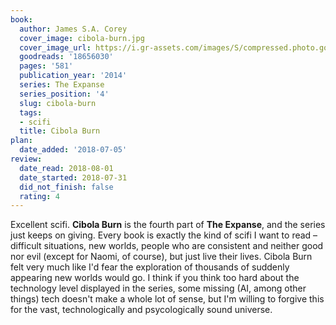 ```yaml
---
book:
  author: James S.A. Corey
  cover_image: cibola-burn.jpg
  cover_image_url: https://i.gr-assets.com/images/S/compressed.photo.goodreads.com/books/1405023040l/18656030._SX98_.jpg
  goodreads: '18656030'
  pages: '581'
  publication_year: '2014'
  series: The Expanse
  series_position: '4'
  slug: cibola-burn
  tags:
  - scifi
  title: Cibola Burn
plan:
  date_added: '2018-07-05'
review:
  date_read: 2018-08-01
  date_started: 2018-07-31
  did_not_finish: false
  rating: 4
---
```


Excellent scifi. **Cibola Burn** is the fourth part of **The Expanse**, and the series just keeps on giving. Every book is exactly the kind of scifi I want to read – difficult situations, new worlds, people who are consistent and neither good nor evil (except for Naomi, of course), but just live their lives. Cibola Burn felt very much like I'd fear the exploration of thousands of suddenly appearing new worlds would go. I think if you think too hard about the technology level displayed in the series, some missing (AI, among other things) tech doesn't make a whole lot of sense, but I'm willing to forgive this for the vast, technologically and psycologically sound universe.
